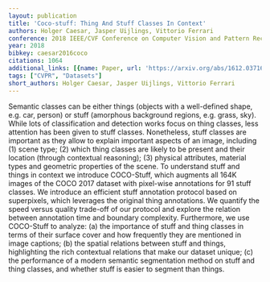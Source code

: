 ```yaml
---
layout: publication
title: 'Coco-stuff: Thing And Stuff Classes In Context'
authors: Holger Caesar, Jasper Uijlings, Vittorio Ferrari
conference: 2018 IEEE/CVF Conference on Computer Vision and Pattern Recognition
year: 2018
bibkey: caesar2016coco
citations: 1064
additional_links: [{name: Paper, url: 'https://arxiv.org/abs/1612.03716'}]
tags: ["CVPR", "Datasets"]
short_authors: Holger Caesar, Jasper Uijlings, Vittorio Ferrari
---
```

Semantic classes can be either things (objects with a well-defined shape,
e.g. car, person) or stuff (amorphous background regions, e.g. grass, sky).
While lots of classification and detection works focus on thing classes, less
attention has been given to stuff classes. Nonetheless, stuff classes are
important as they allow to explain important aspects of an image, including (1)
scene type; (2) which thing classes are likely to be present and their location
(through contextual reasoning); (3) physical attributes, material types and
geometric properties of the scene. To understand stuff and things in context we
introduce COCO-Stuff, which augments all 164K images of the COCO 2017 dataset
with pixel-wise annotations for 91 stuff classes. We introduce an efficient
stuff annotation protocol based on superpixels, which leverages the original
thing annotations. We quantify the speed versus quality trade-off of our
protocol and explore the relation between annotation time and boundary
complexity. Furthermore, we use COCO-Stuff to analyze: (a) the importance of
stuff and thing classes in terms of their surface cover and how frequently they
are mentioned in image captions; (b) the spatial relations between stuff and
things, highlighting the rich contextual relations that make our dataset
unique; (c) the performance of a modern semantic segmentation method on stuff
and thing classes, and whether stuff is easier to segment than things.